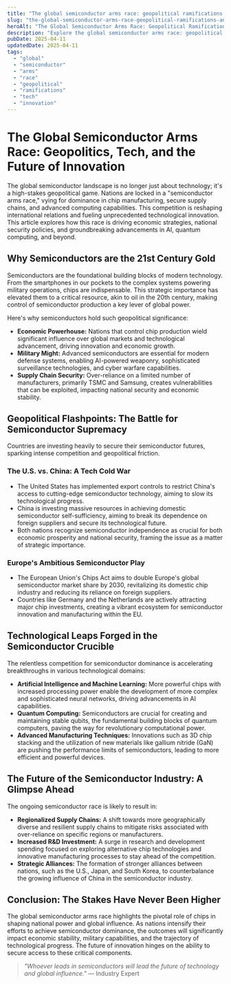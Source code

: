 ```yaml
---
title: "The global semiconductor arms race: geopolitical ramifications and tech innovati"
slug: "the-global-semiconductor-arms-race-geopolitical-ramifications-and-tech-innovation"
heroAlt: "The Global Semiconductor Arms Race: Geopolitical Ramifications and Tech Innovation visual cover image"
description: "Explore the global semiconductor arms race: geopolitical ramifications and tech innovation in this detailed guide, offering insights, strategies, and practical tips to enhance your understanding and application of the..."
pubDate: 2025-04-11
updatedDate: 2025-04-11
tags:
  - "global"
  - "semiconductor"
  - "arms"
  - "race"
  - "geopolitical"
  - "ramifications"
  - "tech"
  - "innovation"
---
```

# The Global Semiconductor Arms Race: Geopolitics, Tech, and the Future of Innovation

The global semiconductor landscape is no longer just about technology; it's a high-stakes geopolitical game. Nations are locked in a "semiconductor arms race," vying for dominance in chip manufacturing, secure supply chains, and advanced computing capabilities. This competition is reshaping international relations and fueling unprecedented technological innovation. This article explores how this race is driving economic strategies, national security policies, and groundbreaking advancements in AI, quantum computing, and beyond.

## Why Semiconductors are the 21st Century Gold

Semiconductors are the foundational building blocks of modern technology. From the smartphones in our pockets to the complex systems powering military operations, chips are indispensable. This strategic importance has elevated them to a critical resource, akin to oil in the 20th century, making control of semiconductor production a key lever of global power.

Here's why semiconductors hold such geopolitical significance:

*   **Economic Powerhouse:** Nations that control chip production wield significant influence over global markets and technological advancement, driving innovation and economic growth.
*   **Military Might:** Advanced semiconductors are essential for modern defense systems, enabling AI-powered weaponry, sophisticated surveillance technologies, and cyber warfare capabilities.
*   **Supply Chain Security:** Over-reliance on a limited number of manufacturers, primarily TSMC and Samsung, creates vulnerabilities that can be exploited, impacting national security and economic stability.

## Geopolitical Flashpoints: The Battle for Semiconductor Supremacy

Countries are investing heavily to secure their semiconductor futures, sparking intense competition and geopolitical friction.

### The U.S. vs. China: A Tech Cold War

*   The United States has implemented export controls to restrict China's access to cutting-edge semiconductor technology, aiming to slow its technological progress.
*   China is investing massive resources in achieving domestic semiconductor self-sufficiency, aiming to break its dependence on foreign suppliers and secure its technological future.
*   Both nations recognize semiconductor independence as crucial for both economic prosperity and national security, framing the issue as a matter of strategic importance.

### Europe's Ambitious Semiconductor Play

*   The European Union's Chips Act aims to double Europe's global semiconductor market share by 2030, revitalizing its domestic chip industry and reducing its reliance on foreign suppliers.
*   Countries like Germany and the Netherlands are actively attracting major chip investments, creating a vibrant ecosystem for semiconductor innovation and manufacturing within the EU.

## Technological Leaps Forged in the Semiconductor Crucible

The relentless competition for semiconductor dominance is accelerating breakthroughs in various technological domains:

*   **Artificial Intelligence and Machine Learning:** More powerful chips with increased processing power enable the development of more complex and sophisticated neural networks, driving advancements in AI capabilities.
*   **Quantum Computing:** Semiconductors are crucial for creating and maintaining stable qubits, the fundamental building blocks of quantum computers, paving the way for revolutionary computational power.
*   **Advanced Manufacturing Techniques:** Innovations such as 3D chip stacking and the utilization of new materials like gallium nitride (GaN) are pushing the performance limits of semiconductors, leading to more efficient and powerful devices.

## The Future of the Semiconductor Industry: A Glimpse Ahead

The ongoing semiconductor race is likely to result in:

*   **Regionalized Supply Chains:** A shift towards more geographically diverse and resilient supply chains to mitigate risks associated with over-reliance on specific regions or manufacturers.
*   **Increased R&D Investment:** A surge in research and development spending focused on exploring alternative chip technologies and innovative manufacturing processes to stay ahead of the competition.
*   **Strategic Alliances:** The formation of stronger alliances between nations, such as the U.S., Japan, and South Korea, to counterbalance the growing influence of China in the semiconductor industry.

## Conclusion: The Stakes Have Never Been Higher

The global semiconductor arms race highlights the pivotal role of chips in shaping national power and global influence. As nations intensify their efforts to achieve semiconductor dominance, the outcomes will significantly impact economic stability, military capabilities, and the trajectory of technological progress. The future of innovation hinges on the ability to secure access to these critical components.

> *"Whoever leads in semiconductors will lead the future of technology and global influence."* — Industry Expert